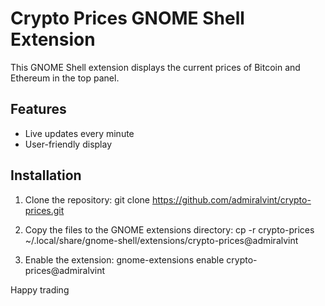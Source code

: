 # Crypto Prices GNOME Shell Extension

This GNOME Shell extension displays the current prices of Bitcoin and Ethereum in the top panel.

## Features
- Live updates every minute
- User-friendly display

## Installation
1. Clone the repository:
git clone https://github.com/admiralvint/crypto-prices.git

2. Copy the files to the GNOME extensions directory:
cp -r crypto-prices ~/.local/share/gnome-shell/extensions/crypto-prices@admiralvint

3. Enable the extension:
gnome-extensions enable crypto-prices@admiralvint

Happy trading
